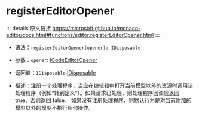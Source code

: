 # registerEditorOpener
        
::: details 原文链接
https://microsoft.github.io/monaco-editor/docs.html#functions/editor.registerEditorOpener.html
:::


- 语法：`registerEditorOpener(opener): IDisposable`

- 参数：`opener`: [ICodeEditorOpener](/api/editor/ICodeEditorOpener.md)
  
- 返回值：`IDisposable`:[IDisposable](/api/IDisposable.md)

- 描述：注册一个处理程序，当应在编辑器中打开当前模型以外的资源时调用该处理程序（例如“转到定义”）。如果请求已处理，则处理程序回调应返回 true，否则返回 false。 如果没有注册处理程序，则默认行为是对当前附加的模型以外的模型不执行任何操作。
